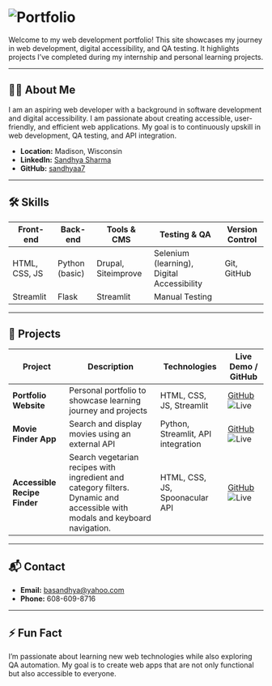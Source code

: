 # ![Portfolio](https://img.shields.io/badge/Portfolio-Sandhya%20Sharma-blue)

Welcome to my web development portfolio! This site showcases my journey in web development, digital accessibility, and QA testing. It highlights projects I’ve completed during my internship and personal learning projects.

---

## 👩‍💻 About Me
I am an aspiring web developer with a background in software development and digital accessibility. I am passionate about creating accessible, user-friendly, and efficient web applications. My goal is to continuously upskill in web development, QA testing, and API integration.

- **Location:** Madison, Wisconsin
- **LinkedIn:** [Sandhya Sharma](https://www.linkedin.com/in/sandhyaa7)
- **GitHub:** [sandhyaa7](https://sandhyaa7.github.io/sharma-portfolio/)

---

## 🛠️ Skills
| Front-end       | Back-end      | Tools & CMS           | Testing & QA       | Version Control |
|-----------------|---------------|----------------------|------------------|----------------|
| HTML, CSS, JS   | Python (basic)| Drupal, Siteimprove  | Selenium (learning), Digital Accessibility | Git, GitHub |
| Streamlit       | Flask         | Streamlit             | Manual Testing   |                |

---

## 📂 Projects
| Project | Description | Technologies | Live Demo / GitHub |
|--------|-------------|-------------|------------------|
| **Portfolio Website** | Personal portfolio to showcase learning journey and projects | HTML, CSS, JS, Streamlit | [GitHub](https://github.com/sandhyaa7/sharma-portfolio) ![Live](https://img.shields.io/badge/Live-Streamlit-brightgreen) |
| **Movie Finder App** | Search and display movies using an external API | Python, Streamlit, API integration | [GitHub](https://github.com/sandhyaa7/movie-finder) ![Live](https://img.shields.io/badge/Live-Streamlit-brightgreen) |
| **Accessible Recipe Finder** | Search vegetarian recipes with ingredient and category filters. Dynamic and accessible with modals and keyboard navigation. | HTML, CSS, JS, Spoonacular API | [GitHub](https://github.com/sandhyaa7/recipe-finder) ![Live](https://img.shields.io/badge/Live-Coming%20Soon-orange) |

---

## 📬 Contact
- **Email:** basandhya@yahoo.com
- **Phone:** 608-609-8716

---

## ⚡ Fun Fact
I’m passionate about learning new web technologies while also exploring QA automation. My goal is to create web apps that are not only functional but also accessible to everyone.
